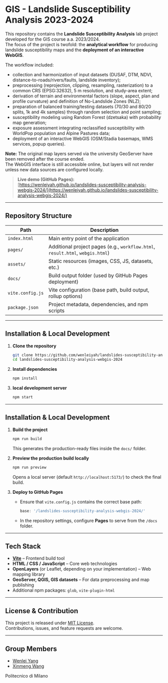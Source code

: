 # GIS - Landslide Susceptibility Analysis 2023-2024

This repository contains the **Landslide Susceptibility Analysis** lab project developed for the GIS course a.a. 2023/2024.  
The focus of the project is twofold: the **analytical workflow** for producing landslide susceptibility maps and the **deployment of an interactive WebGIS**.  

The workflow included:
- collection and harmonization of input datasets (DUSAF, DTM, NDVI, distance-to-roads/rivers/faults, landslide inventory);  
- preprocessing (reprojection, clipping, resampling, rasterization) to a common CRS (EPSG:32632), 5 m resolution, and study-area extent;  
- derivation of terrain and environmental factors (slope, aspect, plan and profile curvature) and definition of No-Landslide Zones (NLZ);  
- preparation of balanced training/testing datasets (70/30 and 80/20 splits, 1k and 4k samples) through random selection and point sampling;  
- susceptibility modeling using Random Forest (dzetsaka) with probability map generation;  
- exposure assessment integrating reclassified susceptibility with WorldPop population and Alpine Pastures data;  
- deployment of an interactive WebGIS (OSM/Stadia basemaps, WMS services, popup queries).  


**Note:** The original map layers served via the university GeoServer have been removed after the course ended.  
The WebGIS interface is still accessible online, but layers will not render unless new data sources are configured locally.

> **Live demo (GitHub Pages):**  
> [https://wenleiyah.github.io/landslides-susceptibility-analysis-webgis-2024/](https://wenleiyah.github.io/landslides-susceptibility-analysis-webgis-2024/)

---

##  Repository Structure

| Path              | Description                                                                 |
|-------------------|-----------------------------------------------------------------------------|
| `index.html`      | Main entry point of the application                                         |
| `pages/`          | Additional project pages (e.g., `workflow.html`, `result.html`, `webgis.html`) |
| `assets/`         | Static resources (images, CSS, JS, datasets, etc.)                         |
| `docs/`           | Build output folder (used by GitHub Pages deployment)                      |
| `vite.config.js`  | Vite configuration (base path, build output, rollup options)               |
| `package.json`    | Project metadata, dependencies, and npm scripts                            |

---

## Installation & Local Development

1. **Clone the repository**
   ```bash
   git clone https://github.com/wenleiyah/landslides-susceptibility-analysis-webgis-2024.git
   cd landslides-susceptibility-analysis-webgis-2024
   ```

2. **Install dependencies**
   ```bash
   npm install
   ```

3. **local development server**
    ```bash
   npm start
   ```
---
## Installation & Local Development

1. **Build the project**
   ```bash
   npm run build
   ```
   This generates the production-ready files inside the `docs/` folder.

2. **Preview the production build locally**
   ```bash
   npm run preview
   ```
   Opens a local server (default `http://localhost:5173/`) to check the final build.

3. **Deploy to GitHub Pages**
   - Ensure that `vite.config.js` contains the correct base path:
     ```js
     base: '/landslides-susceptibility-analysis-webgis-2024/'
     ```
   - In the repository settings, configure **Pages** to serve from the `/docs` folder.

---

## Tech Stack

- **[Vite](https://vitejs.dev/)** – Frontend build tool
- **HTML / CSS / JavaScript** – Core web technologies
- **OpenLayers** (or Leaflet, depending on your implementation) – Web mapping library
- **GeoServer, QGIS, GIS datasets** – For data preprocessing and map publishing
- Additional npm packages: `glob`, `vite-plugin-html`

---

## License & Contribution

This project is released under [MIT License](LICENSE).  
Contributions, issues, and feature requests are welcome.

---

## Group Members
- [Wenlei Yang](https://github.com/wenleiyah)  
- [Xinmeng Wang](https://github.com/eas510)  

Politecnico di Milano
